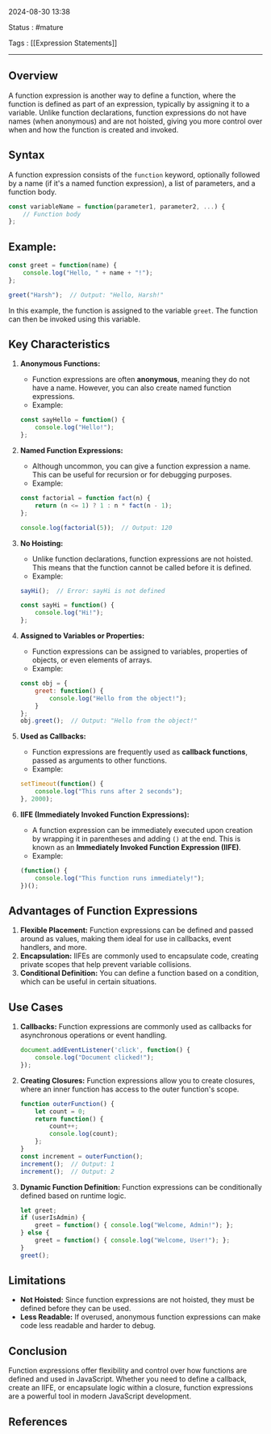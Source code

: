 2024-08-30 13:38

Status : #mature 

Tags : [[Expression Statements]]

---
## Overview
A function expression is another way to define a function, where the function is defined as part of an expression, typically by assigning it to a variable. Unlike function declarations, function expressions do not have names (when anonymous) and are not hoisted, giving you more control over when and how the function is created and invoked.

## Syntax
A function expression consists of the `function` keyword, optionally followed by a name (if it's a named function expression), a list of parameters, and a function body.

```javascript
const variableName = function(parameter1, parameter2, ...) {
    // Function body
};
```

## Example:
```javascript
const greet = function(name) {
    console.log("Hello, " + name + "!");
};

greet("Harsh");  // Output: "Hello, Harsh!"
```
In this example, the function is assigned to the variable `greet`. The function can then be invoked using this variable.

## Key Characteristics
1. **Anonymous Functions:**
   - Function expressions are often **anonymous**, meaning they do not have a name. However, you can also create named function expressions.
   - Example:
   ```javascript
   const sayHello = function() {
       console.log("Hello!");
   };
   ```

2. **Named Function Expressions:**
   - Although uncommon, you can give a function expression a name. This can be useful for recursion or for debugging purposes.
   - Example:
   ```javascript
   const factorial = function fact(n) {
       return (n <= 1) ? 1 : n * fact(n - 1);
   };

   console.log(factorial(5));  // Output: 120
   ```

3. **No Hoisting:**
   - Unlike function declarations, function expressions are not hoisted. This means that the function cannot be called before it is defined.
   - Example:
   ```javascript
   sayHi();  // Error: sayHi is not defined

   const sayHi = function() {
       console.log("Hi!");
   };
   ```

4. **Assigned to Variables or Properties:**
   - Function expressions can be assigned to variables, properties of objects, or even elements of arrays.
   - Example:
   ```javascript
   const obj = {
       greet: function() {
           console.log("Hello from the object!");
       }
   };
   obj.greet();  // Output: "Hello from the object!"
   ```

5. **Used as Callbacks:**
   - Function expressions are frequently used as **callback functions**, passed as arguments to other functions.
   - Example:
   ```javascript
   setTimeout(function() {
       console.log("This runs after 2 seconds");
   }, 2000);
   ```

6. **IIFE (Immediately Invoked Function Expressions):**
   - A function expression can be immediately executed upon creation by wrapping it in parentheses and adding `()` at the end. This is known as an **Immediately Invoked Function Expression (IIFE)**.
   - Example:
   ```javascript
   (function() {
       console.log("This function runs immediately!");
   })();
   ```

## Advantages of Function Expressions
1. **Flexible Placement:** Function expressions can be defined and passed around as values, making them ideal for use in callbacks, event handlers, and more.
2. **Encapsulation:** IIFEs are commonly used to encapsulate code, creating private scopes that help prevent variable collisions.
3. **Conditional Definition:** You can define a function based on a condition, which can be useful in certain situations.

## Use Cases
1. **Callbacks:**
   Function expressions are commonly used as callbacks for asynchronous operations or event handling.
   ```javascript
   document.addEventListener('click', function() {
       console.log("Document clicked!");
   });
   ```

2. **Creating Closures:**
   Function expressions allow you to create closures, where an inner function has access to the outer function's scope.
   ```javascript
   function outerFunction() {
       let count = 0;
       return function() {
           count++;
           console.log(count);
       };
   }
   const increment = outerFunction();
   increment();  // Output: 1
   increment();  // Output: 2
   ```

3. **Dynamic Function Definition:**
   Function expressions can be conditionally defined based on runtime logic.
   ```javascript
   let greet;
   if (userIsAdmin) {
       greet = function() { console.log("Welcome, Admin!"); };
   } else {
       greet = function() { console.log("Welcome, User!"); };
   }
   greet();
   ```

## Limitations
- **Not Hoisted:** Since function expressions are not hoisted, they must be defined before they can be used.
- **Less Readable:** If overused, anonymous function expressions can make code less readable and harder to debug.

## Conclusion
Function expressions offer flexibility and control over how functions are defined and used in JavaScript. Whether you need to define a callback, create an IIFE, or encapsulate logic within a closure, function expressions are a powerful tool in modern JavaScript development.

## **References** 

